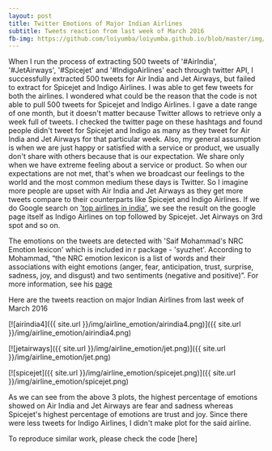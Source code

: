 ```yaml
---
layout: post
title: Twitter Emotions of Major Indian Airlines
subtitle: Tweets reaction from last week of March 2016
fb-img: https://github.com/loiyumba/loiyumba.github.io/blob/master/img/airline_emotion/airindia.png
---
```


When I run the process of extracting 500 tweets of '#AirIndia', '#JetAirways', '#Spicejet' and '#IndigoAirlines' each through twitter API, I successfully extracted 500 tweets for Air India and Jet Airways, but failed to extract for Spicejet and Indigo Airlines. I was able to get few tweets for both the airlines. I wondered what could be the reason that the code is not able to pull 500 tweets for Spicejet and Indigo Airlines. I gave a date range of one month, but it doesn't matter because Twitter allows to retrieve only a week full of tweets. I checked the twitter page on these hashtags and found people didn't tweet for Spicejet and Indigo as many as they tweet for Air India and Jet Airways for that particular week. Also, my general assumption is when we are just happy or satisfied with a service or product, we usually don't share with others because that is our expectation. We share only when we have extreme feeling about a service or product. So when our expectations are not met, that's when we broadcast our feelings to the world and the most common medium these days is Twitter. So I imagine more people are upset with Air India and Jet Airways as they get more tweets compare to their counterparts like Spicejet and Indigo Airlines. If we do Google search on ['top airlines in india'](https://www.google.com.sg/search?q=top+airlines+in+india&oq=top+airlin&aqs=chrome.0.69i59j69i57j69i60.2687j0j7&sourceid=chrome&ie=UTF-8), we see the result on the google page itself as Indigo Airlines on top followed by Spicejet. Jet Airways on 3rd spot and so on.

The emotions on the tweets are detected with 'Saif Mohammad's NRC Emotion lexicon' which is included in r package - 'syuzhet'. According to Mohammad, “the NRC emotion lexicon is a list of words and their associations with eight emotions (anger, fear, anticipation, trust, surprise, sadness, joy, and disgust) and two sentiments (negative and positive)”. For more information, see his [page](http://saifmohammad.com/WebPages/NRC-Emotion-Lexicon.htm)

Here are the tweets reaction on major Indian Airlines from last week of March 2016

[![airindia4]({{ site.url }}/img/airline_emotion/airindia4.png)]({{ site.url }}/img/airline_emotion/airindia4.png)

[![jetairways]({{ site.url }}/img/airline_emotion/jet.png)]({{ site.url }}/img/airline_emotion/jet.png)

[![spicejet]({{ site.url }}/img/airline_emotion/spicejet.png)]({{ site.url }}/img/airline_emotion/spicejet.png)

As we can see from the above 3 plots, the highest percentage of emotions showed on Air India and Jet Airways are fear and sadness whereas Spicejet's highest percentage of emotions are trust and joy. Since there were less tweets for Indigo Airlines, I didn't make plot for the said airline.

To reproduce similar work, please check the code [here]


